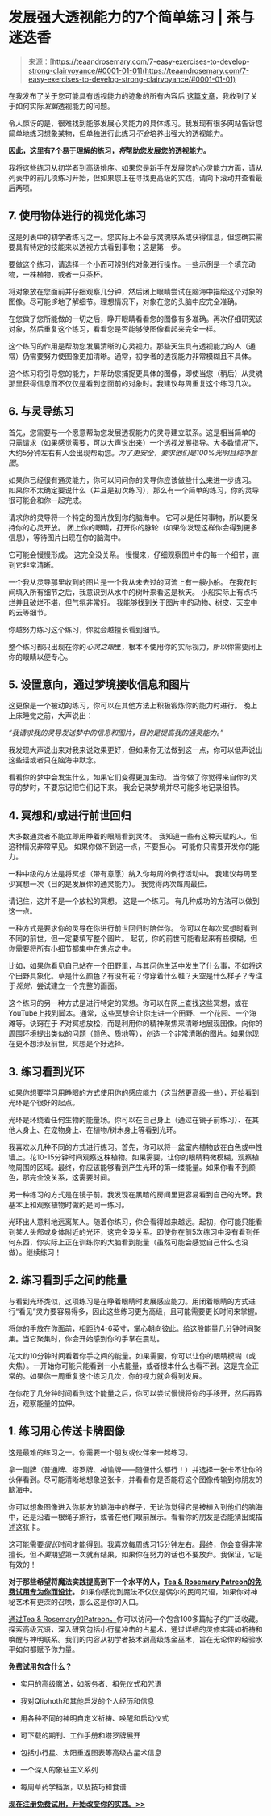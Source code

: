 <!--yml

类别：未分类

日期：2024年06月12日 18:23:40

-->

# 发展强大透视能力的7个简单练习 | 茶与迷迭香

> 来源：[https://teaandrosemary.com/7-easy-exercises-to-develop-strong-clairvoyance/#0001-01-01](https://teaandrosemary.com/7-easy-exercises-to-develop-strong-clairvoyance/#0001-01-01)

在我发布了关于您可能具有透视能力的迹象的所有内容后 [这篇文章](https://teaandrosemary.com/clairvoyant-clairvoyance-psychic-sight/)，我收到了关于如何实际*发展*透视能力的问题。

令人惊讶的是，很难找到能够发展心灵能力的具体练习。我发现有很多网站告诉您简单地练习想象某物，但单独进行此练习*不会*培养出强大的透视能力。

**因此，这里有7个易于理解的练习，*将*帮助您发展您的透视能力。**

我将这些练习从初学者到高级排序。如果您是新手在发展您的心灵能力方面，请从列表中的前几项练习开始，但如果您正在寻找更高级的实践，请向下滚动并查看最后两项。

## 7\. 使用物体进行的视觉化练习

这是列表中的初学者练习之一。您实际上不会与灵魂联系或获得信息，但您确实需要具有特定的技能来以透视方式看到事物；这是第一步。

要做这个练习，请选择一个小而可辨别的对象进行操作。一些示例是一个填充动物，一株植物，或者一只茶杯。

将对象放在您面前并仔细观察几分钟，然后闭上眼睛尝试在脑海中描绘这个对象的图像。尽可能*多*地了解细节。理想情况下，对象在您的头脑中应完全准确。

在您做了您所能做的一切之后，睁开眼睛看看您的图像有多准确。再次仔细研究该对象，然后重复这个练习，看看您是否能够使图像看起来完全一样。

这个练习的作用是帮助您发展清晰的心灵视力。那些天生具有透视能力的人（通常）仍需要努力使图像更加清晰。通常，初学者的透视能力非常模糊且不具体。

这个练习将引导您的能力，并帮助您捕捉更具体的图像，即使当您（稍后）从灵魂那里获得信息而不仅仅是看到您面前的对象时。我建议每周重复这个练习几次。

## 6\. 与灵导练习

首先，您需要与一个愿意帮助您发展透视能力的灵导建立联系。这是相当简单的 – 只需请求（如果感觉需要，可以大声说出来）一个透视发展指导。大多数情况下，大约5分钟左右有人会出现帮助您。*为了更安全，要求他们是100%光明且纯净意图*。

如果你已经很有通灵能力，你可以问问你的灵导你应该做些什么来进一步练习。 如果你不太确定要说什么（并且是初次练习），那么有一个简单的练习，你的灵导很可能会和你一起完成。

请求你的灵导将一个特定的图片放到你的脑海中。 它可以是任何事物，所以要保持你的心灵开放。 闭上你的眼睛，打开你的脉轮（如果你发现这样你会得到更多信息），等待图片出现在你的脑海中。

它可能会慢慢形成。 这完全没关系。 慢慢来，仔细观察图片中的每一个细节，直到它非常清晰。

一个我从灵导那里收到的图片是一个我从未去过的河流上有一艘小船。 在我花时间填入所有细节之后，我意识到从水中的树叶来看这是秋天。 小船实际上有点朽烂并且破烂不堪，但气氛非常好。 我能够找到关于图片中的动物、树皮、天空中的云等细节。

你越努力练习这个练习，你就会越擅长看到细节。

整个练习都只出现在你的*心灵之眼*里，根本不使用你的实际视力，所以你需要闭上你的眼睛以便专心。

## 5\. 设置意向，通过梦境接收信息和图片

这更像是一个被动的练习，你可以在其他方法上积极锻炼你的能力时进行。 晚上上床睡觉之前，大声说出：

*“我请求我的灵导发送梦中的信息和图片，目的是提高我的通灵能力。”*

我发现大声说出来对我来说效果更好，但如果你无法做到这一点，你可以低声说出这些话或者只在脑海中默念。

看看你的梦中会发生什么，如果它们变得更加生动。 当你做了你觉得来自你的灵导的梦时，不要忘记把它们记下来。 我会记录梦境并尽可能多地记录细节。

## 4\. 冥想和/或进行前世回归

大多数通灵者不能立即用睁着的眼睛看到灵体。 我知道一些有这种天赋的人，但这种情况非常罕见。 如果你做不到这一点，不要担心。 可能你只需要开发你的能力。

一种中级的方法是将冥想（带有意愿）纳入你每周的例行活动中。 我建议每周至少冥想一次（目的是发展你的通灵能力）。 我觉得两次每周最佳。

请记住，这并不是一个放松的冥想。 这是一个练习。 有几种成功的方法可以做到这一点。

一种方式是要求你的灵导在你进行前世回归时陪伴你。 你可以在每次冥想时看到不同的前世，但一定要填写整个图片。 起初，你的前世可能看起来有些模糊，但你需要将所有小细节都集中在焦点之中。

比如，如果你看见自己站在一个田野里，与其问你生活中发生了什么事，不如将这个田野具象化。草是什么颜色？有没有花？你穿着什么鞋？天空是什么样子？专注于*视觉*，尝试建立一个完整的画面。

这个练习的另一种方式是进行特定的冥想。你可以在网上查找这些冥想，或在YouTube上找到脚本。通常，这些冥想会让你走进一个田野、一个花园、一个海滩等。诀窍在于*不*对冥想放松，而是利用你的精神聚焦来清晰地展现图像。向你的周围环境提出类似的问题（颜色、质地等），创造一个非常清晰的图片。如果你现在更不想涉及前世，冥想是个好选择。

## 3\. 练习看到光环

如果你想要学习用睁眼的方式使用你的感应能力（这当然更高级一些），开始看到光环是个很好的起点。

光环是环绕着任何生物的能量场。你可以在自己身上（通过在镜子前练习）、在其他人身上、在宠物身上、在植物/树木身上等看到光环。

我喜欢以几种不同的方式进行练习。首先，你可以将一盆室内植物放在白色或中性墙上。花10-15分钟时间观察这株植物。如果需要，让你的眼睛稍微模糊，观察植物周围的区域。最终，你应该能够看到产生光环的第一缕能量。如果你看不到颜色，那完全没关系，这需要时间。

另一种练习的方式是在镜子前。我发现在黑暗的房间里更容易看到自己的光环。我基本上和观察植物时做的是同一练习。

光环出人意料地远离某人。随着你练习，你会看得越来越远。起初，你可能只能看到某人头部或身体附近的光环，这完全没关系。即使你在前5次练习中没有看到任何东西，你实际上正在训练你的大脑看到能量（虽然可能会感觉自己什么也没做）。继续练习！

## 2\. 练习看到手之间的能量

与看到光环类似，这项练习是在睁着眼睛时发展感应能力。用闭着眼睛的方式进行“看见”灵力要容易得多，因此这些练习更为高级，且可能需要更长时间来掌握。

将你的手放在你面前，相距约4-6英寸，掌心朝向彼此。给这股能量几分钟时间聚集。当它聚集时，你会开始感到你的手掌在震动。

花大约10分钟时间看着你手之间的能量。如果需要，你可以让你的眼睛模糊（或失焦）。一开始你可能只能看到一小点能量，或者根本什么也看不到。这是完全正常的。如果你一周重复这个练习几次，你的视力就会得到发展。

在你花了几分钟时间看到这个能量之后，你可以尝试慢慢将你的手移开，然后再靠近，观察能量的拉伸。

## 1\. 练习用心传送卡牌图像

这是最难的练习之一。你需要一个朋友或伙伴来一起练习。

拿一副牌（普通牌、塔罗牌、神谕牌——随便什么都行！）并选择一张卡不让你的伙伴看到。尽可能清晰地想象这张卡，并看看你是否能将这个图像传输到你朋友的脑海中。

你可以想象图像进入你朋友的脑海中的样子，无论你觉得它是被植入到他们的脑海中，还是沿着一根绳子旅行，或者在他们眼前展示。看看你的朋友是否能猜出或描述这张卡。

这可能需要*很长*时间才能得到。我喜欢每周练习15分钟左右。最终，你会变得非常擅长，但*不要*期望第一次就有结果，如果你在努力的话也不要放弃。我保证，它是有效的！

**对于那些希望将魔法实践提高到下一个水平的人，**[**Tea & Rosemary Patreon的免费试用专为你而设计**](https://www.patreon.com/teaandrosemary)**。** 如果你感觉到魔法不仅仅是偶尔的民间咒语，如果你对神秘艺术有更深的召唤，那么这是你的入口。

[通过Tea & Rosemary的Patreon，](https://www.patreon.com/teaandrosemary)你可以访问一个包含100多篇帖子的广泛收藏。探索高级咒语，深入研究包括小行星冲击的占星术，通过详细的灵修实践如祈祷和唤醒与神明联系。我们的内容从初学者技术到高级炼金巫术，旨在无论你的经验水平如何都赋予你力量。

**免费试用包含什么？**

+   实用的高级魔法，如服务者、祖先仪式和咒语

+   我对Qliphoth和其他启发的个人经历和信息

+   用各种不同的神明自定义祈祷、唤醒和启动仪式

+   可下载的期刊、工作手册和塔罗牌展开

+   包括小行星、太阳重返图表等高级占星术信息

+   一个深入的象征主义系列

+   每周草药学档案，以及技巧和食谱

[**现在注册免费试用，开始改变你的实践。>>**](https://www.patreon.com/teaandrosemary)
